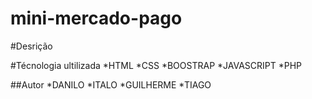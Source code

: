 # mini-mercado-pago

#Desrição


#Técnologia ultilizada
  *HTML
  *CSS
  *BOOSTRAP
  *JAVASCRIPT
  *PHP
  
  ##Autor
    *DANILO
    *ITALO
    *GUILHERME
    *TIAGO
    
    
  
